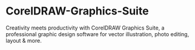 # CorelDRAW-Graphics-Suite
Creativity meets productivity with CorelDRAW Graphics Suite, a professional graphic design software for vector illustration, photo editing, layout &amp; more.
